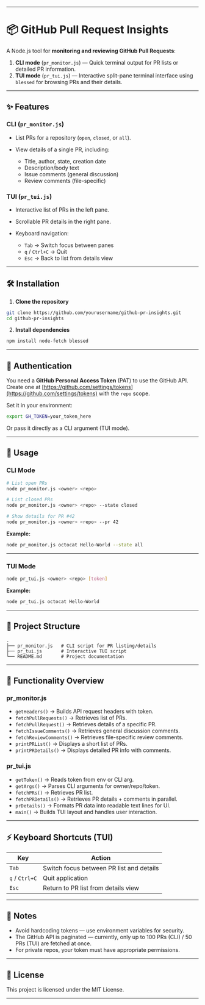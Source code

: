 
---

# 📦 GitHub Pull Request Insights

A Node.js tool for **monitoring and reviewing GitHub Pull Requests**:

1. **CLI mode** (`pr_monitor.js`) — Quick terminal output for PR lists or detailed PR information.
2. **TUI mode** (`pr_tui.js`) — Interactive split-pane terminal interface using `blessed` for browsing PRs and their details.

---

## ✨ Features

### **CLI (`pr_monitor.js`)**

* List PRs for a repository (`open`, `closed`, or `all`).
* View details of a single PR, including:

  * Title, author, state, creation date
  * Description/body text
  * Issue comments (general discussion)
  * Review comments (file-specific)

### **TUI (`pr_tui.js`)**

* Interactive list of PRs in the left pane.
* Scrollable PR details in the right pane.
* Keyboard navigation:

  * `Tab` → Switch focus between panes
  * `q` / `Ctrl+C` → Quit
  * `Esc` → Back to list from details view

---

## 🛠 Installation

1. **Clone the repository**

```bash
git clone https://github.com/yourusername/github-pr-insights.git
cd github-pr-insights
```

2. **Install dependencies**

```bash
npm install node-fetch blessed
```

---

## 🔑 Authentication

You need a **GitHub Personal Access Token** (PAT) to use the GitHub API.
Create one at [https://github.com/settings/tokens](https://github.com/settings/tokens) with the `repo` scope.

Set it in your environment:

```bash
export GH_TOKEN=your_token_here
```

Or pass it directly as a CLI argument (TUI mode).

---

## 🚀 Usage

### **CLI Mode**

```bash
# List open PRs
node pr_monitor.js <owner> <repo>

# List closed PRs
node pr_monitor.js <owner> <repo> --state closed

# Show details for PR #42
node pr_monitor.js <owner> <repo> --pr 42
```

**Example:**

```bash
node pr_monitor.js octocat Hello-World --state all
```

---

### **TUI Mode**

```bash
node pr_tui.js <owner> <repo> [token]
```

**Example:**

```bash
node pr_tui.js octocat Hello-World
```

---

## 📂 Project Structure

```
.
├── pr_monitor.js   # CLI script for PR listing/details
├── pr_tui.js       # Interactive TUI script
└── README.md       # Project documentation
```

---

## 📜 Functionality Overview

### **pr\_monitor.js**

* `getHeaders()` → Builds API request headers with token.
* `fetchPullRequests()` → Retrieves list of PRs.
* `fetchPullRequest()` → Retrieves details of a specific PR.
* `fetchIssueComments()` → Retrieves general discussion comments.
* `fetchReviewComments()` → Retrieves file-specific review comments.
* `printPRList()` → Displays a short list of PRs.
* `printPRDetails()` → Displays detailed PR info with comments.

### **pr\_tui.js**

* `getToken()` → Reads token from env or CLI arg.
* `getArgs()` → Parses CLI arguments for owner/repo/token.
* `fetchPRs()` → Retrieves PR list.
* `fetchPRDetails()` → Retrieves PR details + comments in parallel.
* `prDetails()` → Formats PR data into readable text lines for UI.
* `main()` → Builds TUI layout and handles user interaction.

---

## ⚡ Keyboard Shortcuts (TUI)

| Key            | Action                                   |
| -------------- | ---------------------------------------- |
| `Tab`          | Switch focus between PR list and details |
| `q` / `Ctrl+C` | Quit application                         |
| `Esc`          | Return to PR list from details view      |

---

## 📌 Notes

* Avoid hardcoding tokens — use environment variables for security.
* The GitHub API is paginated — currently, only up to 100 PRs (CLI) / 50 PRs (TUI) are fetched at once.
* For private repos, your token must have appropriate permissions.

---

## 📜 License

This project is licensed under the MIT License.

---
